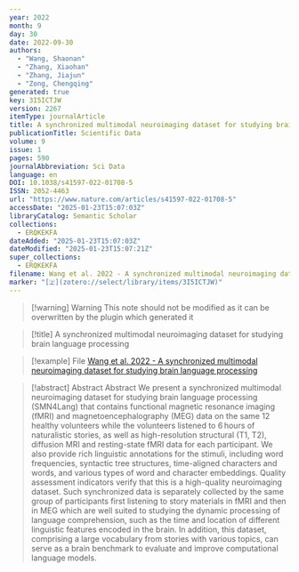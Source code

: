 ```yaml
---
year: 2022
month: 9
day: 30
date: 2022-09-30
authors:
  - "Wang, Shaonan"
  - "Zhang, Xiaohan"
  - "Zhang, Jiajun"
  - "Zong, Chengqing"
generated: true
key: 3I5ICTJW
version: 2267
itemType: journalArticle
title: A synchronized multimodal neuroimaging dataset for studying brain language processing
publicationTitle: Scientific Data
volume: 9
issue: 1
pages: 590
journalAbbreviation: Sci Data
language: en
DOI: 10.1038/s41597-022-01708-5
ISSN: 2052-4463
url: "https://www.nature.com/articles/s41597-022-01708-5"
accessDate: "2025-01-23T15:07:03Z"
libraryCatalog: Semantic Scholar
collections:
  - ERQKEKFA
dateAdded: "2025-01-23T15:07:03Z"
dateModified: "2025-01-23T15:07:21Z"
super_collections:
  - ERQKEKFA
filename: Wang et al. 2022 - A synchronized multimodal neuroimaging dataset for studying brain language processing
marker: "[🇿](zotero://select/library/items/3I5ICTJW)"
---
```


>[!warning] Warning
> This note should not be modified as it can be overwritten by the plugin which generated it

> [!title] A synchronized multimodal neuroimaging dataset for studying brain language processing

> [!example] File
> [Wang et al. 2022 - A synchronized multimodal neuroimaging dataset for studying brain language processing](Wang%20et%20al.%202022%20-%20A%20synchronized%20multimodal%20neuroimaging%20dataset%20for%20studying%20brain%20language%20processing.pdf)

> [!abstract] Abstract
> Abstract
>             We present a synchronized multimodal neuroimaging dataset for studying brain language processing (SMN4Lang) that contains functional magnetic resonance imaging (fMRI) and magnetoencephalography (MEG) data on the same 12 healthy volunteers while the volunteers listened to 6 hours of naturalistic stories, as well as high-resolution structural (T1, T2), diffusion MRI and resting-state fMRI data for each participant. We also provide rich linguistic annotations for the stimuli, including word frequencies, syntactic tree structures, time-aligned characters and words, and various types of word and character embeddings. Quality assessment indicators verify that this is a high-quality neuroimaging dataset. Such synchronized data is separately collected by the same group of participants first listening to story materials in fMRI and then in MEG which are well suited to studying the dynamic processing of language comprehension, such as the time and location of different linguistic features encoded in the brain. In addition, this dataset, comprising a large vocabulary from stories with various topics, can serve as a brain benchmark to evaluate and improve computational language models.

